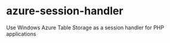 azure-session-handler
=====================

Use Windows Azure Table Storage as a session handler for PHP applications
